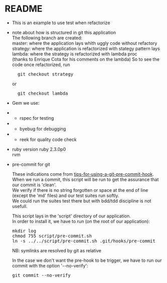 # README

* This is an example to use test when refactorize
* note about how is structured in git this application  
  The following branch are created:  
  master: where the application lays whith uggly code without refactory  
  strategy: where the application is refactorized with stategy pattern lays  
  lambda: where the strategy is refactorized with lambda proc  
  (thanks to Enrique Cota for his comments on the lambda)
  So to see the code once refactorized, run
  <pre>
    git checkout strategy
  </pre>
  or
  <pre>
    git checkout lambda
  </pre>

* Gem
  we use:  
* * rspec for testing  
* * byebug for debugging  
* * reek for quality code check

* ruby version
  ruby 2.3.0p0  
  rvm

* pre-commit for git

  These indications come from [tips-for-using-a-git-pre-commit-hook](http://codeinthehole.com/writing/tips-for-using-a-git-pre-commit-hook/).  
  When we run a commit, this script will be run to get the assurance that our commit is 'clean'.  
  We verify if there is no string forgotten or space at the end of line (except the 'md' files) and our test suites run softly.  
  We could run the suites test there but with bdd/tdd discipline is not usefull.

  This script lays in the 'script' directory of our application.  
  In order to install it, we have to run (on the root of our application):
  <pre>
  mkdir log
  chmod 755 script/pre-commit.sh
  ln -s ../../script/pre-commit.sh .git/hooks/pre-commit
  </pre>
  NB: symlinks are resolved by git as relative

  In the case we don't want the pre-hook to be trigger, we have to run our commit with the option '--no-verify':
  <pre>
  git commit --no-verify <files>
  </pre>
